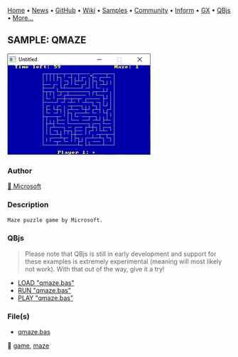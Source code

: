 [Home](https://qb64.com) • [News](../../news.md) • [GitHub](https://github.com/QB64Official/qb64) • [Wiki](https://github.com/QB64Official/qb64/wiki) • [Samples](../../samples.md) • [Community](../../community.md) • [Inform](../../inform.md) • [GX](../../gx.md) • [QBjs](../../qbjs.md) • [More...](../../more.md)

## SAMPLE: QMAZE

![screenshot.png](img/screenshot.png)

### Author

[🐝 Microsoft](../microsoft.md) 

### Description

```text
Maze puzzle game by Microsoft.
```

### QBjs

> Please note that QBjs is still in early development and support for these examples is extremely experimental (meaning will most likely not work). With that out of the way, give it a try!

* [LOAD "qmaze.bas"](https://v6p9d9t4.ssl.hwcdn.net/html/5963335/index.html?src=https://qb64.com/samples/qmaze/src/qmaze.bas)
* [RUN "qmaze.bas"](https://v6p9d9t4.ssl.hwcdn.net/html/5963335/index.html?mode=auto&src=https://qb64.com/samples/qmaze/src/qmaze.bas)
* [PLAY "qmaze.bas"](https://v6p9d9t4.ssl.hwcdn.net/html/5963335/index.html?mode=play&src=https://qb64.com/samples/qmaze/src/qmaze.bas)

### File(s)

* [qmaze.bas](src/qmaze.bas)

🔗 [game](../game.md), [maze](../maze.md)
